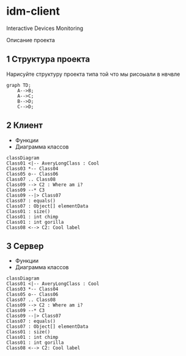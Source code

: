 # idm-client
Interactive Devices Monitoring

Описание проекта

## 1 Структура проекта
Нарисуйте структуру проекта типа той что мы рисоыали в нвчвле
```mermaid
graph TD;
    A-->B;
    A-->C;
    B-->D;
    C-->D;
```

## 2 Клиент
- Функции
- Диаграмма классов

```mermaid
classDiagram
Class01 <|-- AveryLongClass : Cool
Class03 *-- Class04
Class05 o-- Class06
Class07 .. Class08
Class09 --> C2 : Where am i?
Class09 --* C3
Class09 --|> Class07
Class07 : equals()
Class07 : Object[] elementData
Class01 : size()
Class01 : int chimp
Class01 : int gorilla
Class08 <--> C2: Cool label
```

## 3 Сервер
- Функции
- Диаграмма классов

```mermaid
classDiagram
Class01 <|-- AveryLongClass : Cool
Class03 *-- Class04
Class05 o-- Class06
Class07 .. Class08
Class09 --> C2 : Where am i?
Class09 --* C3
Class09 --|> Class07
Class07 : equals()
Class07 : Object[] elementData
Class01 : size()
Class01 : int chimp
Class01 : int gorilla
Class08 <--> C2: Cool label
```

